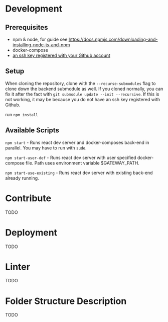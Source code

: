 # Development

## Prerequisites
* npm & node, for guide see https://docs.npmjs.com/downloading-and-installing-node-js-and-npm
* docker-compose
* [an ssh key registered with your Github account](https://help.github.com/en/articles/adding-a-new-ssh-key-to-your-github-account)

## Setup
When cloning the repository, clone with the `--recurse-submodules` flag to clone down the backend submodule as well. If you cloned normally, you can fix it after the fact with `git submodule update --init --recursive`. If this is not working, it may be because you do not have an ssh key registered with Github.

run `npm install`

## Available Scripts
`npm start` - Runs react dev server and docker-composes back-end in parallel. You may have to run with `sudo`.

`npm start-user-def` - Runs react dev server with user specified docker-compose file. Path uses environment variable $GATEWAY_PATH.

`npm start-use-existing` - Runs react dev server with existing back-end already running.

# Contribute
TODO

# Deployment
TODO

# Linter
TODO

# Folder Structure Description
TODO
